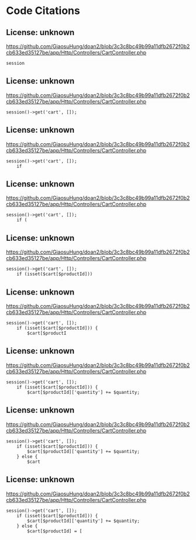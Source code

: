 # Code Citations

## License: unknown
https://github.com/GiaosuHung/doan2/blob/3c3c8bc49b99a11dfb2672f0b2cb633ed35127be/app/Http/Controllers/CartController.php

```
session
```


## License: unknown
https://github.com/GiaosuHung/doan2/blob/3c3c8bc49b99a11dfb2672f0b2cb633ed35127be/app/Http/Controllers/CartController.php

```
session()->get('cart', []);
```


## License: unknown
https://github.com/GiaosuHung/doan2/blob/3c3c8bc49b99a11dfb2672f0b2cb633ed35127be/app/Http/Controllers/CartController.php

```
session()->get('cart', []);
    if
```


## License: unknown
https://github.com/GiaosuHung/doan2/blob/3c3c8bc49b99a11dfb2672f0b2cb633ed35127be/app/Http/Controllers/CartController.php

```
session()->get('cart', []);
    if (
```


## License: unknown
https://github.com/GiaosuHung/doan2/blob/3c3c8bc49b99a11dfb2672f0b2cb633ed35127be/app/Http/Controllers/CartController.php

```
session()->get('cart', []);
    if (isset($cart[$productId]))
```


## License: unknown
https://github.com/GiaosuHung/doan2/blob/3c3c8bc49b99a11dfb2672f0b2cb633ed35127be/app/Http/Controllers/CartController.php

```
session()->get('cart', []);
    if (isset($cart[$productId])) {
        $cart[$productI
```


## License: unknown
https://github.com/GiaosuHung/doan2/blob/3c3c8bc49b99a11dfb2672f0b2cb633ed35127be/app/Http/Controllers/CartController.php

```
session()->get('cart', []);
    if (isset($cart[$productId])) {
        $cart[$productId]['quantity'] += $quantity;
```


## License: unknown
https://github.com/GiaosuHung/doan2/blob/3c3c8bc49b99a11dfb2672f0b2cb633ed35127be/app/Http/Controllers/CartController.php

```
session()->get('cart', []);
    if (isset($cart[$productId])) {
        $cart[$productId]['quantity'] += $quantity;
    } else {
        $cart
```


## License: unknown
https://github.com/GiaosuHung/doan2/blob/3c3c8bc49b99a11dfb2672f0b2cb633ed35127be/app/Http/Controllers/CartController.php

```
session()->get('cart', []);
    if (isset($cart[$productId])) {
        $cart[$productId]['quantity'] += $quantity;
    } else {
        $cart[$productId] = [
```


